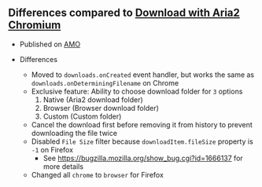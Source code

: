 ## Differences compared to [Download with Aria2 Chromium](https://github.com/jc3213/download_with_aria2-chromium)

- Published on [AMO](https://addons.mozilla.org/en-US/firefox/addon/downwitharia2/)

- Differences
    - Moved to `downloads.onCreated` event handler, but works the same as `downloads.onDeterminingFilename` on Chrome
    - Exclusive feature: Ability to choose download folder for `3` options
        1. Native (Aria2 download folder)
        2. Browser (Browser download folder)
        3. Custom (Custom folder)
    - Cancel the download first before removing it from history to prevent downloading the file twice
    - Disabled `File Size` filter because `downloadItem.fileSize` property is `-1` on Firefox
        - See https://bugzilla.mozilla.org/show_bug.cgi?id=1666137 for more details
    - Changed all `chrome` to `browser` for Firefox
